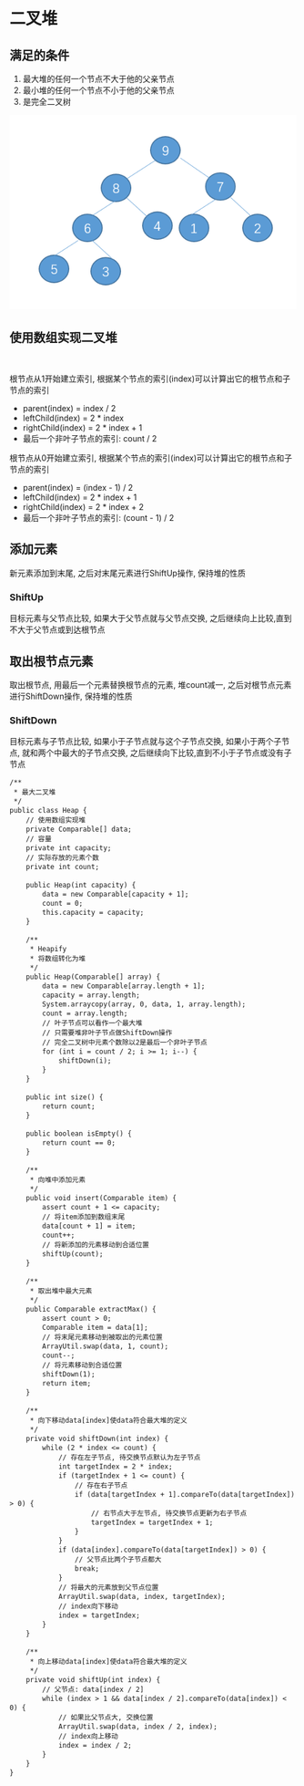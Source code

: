 # 二叉堆

## 满足的条件

1. 最大堆的任何一个节点不大于他的父亲节点
2. 最小堆的任何一个节点不小于他的父亲节点
3. 是完全二叉树

![](img/heap.png)

## 使用数组实现二叉堆

![]()

根节点从1开始建立索引, 根据某个节点的索引(index)可以计算出它的根节点和子节点的索引

- parent(index) = index / 2
- leftChild(index) = 2 * index
- rightChild(index) = 2 * index + 1
- 最后一个非叶子节点的索引: count / 2

根节点从0开始建立索引, 根据某个节点的索引(index)可以计算出它的根节点和子节点的索引

- parent(index) = (index - 1) / 2
- leftChild(index) = 2 * index + 1
- rightChild(index) = 2 * index + 2
- 最后一个非叶子节点的索引: (count - 1) / 2

## 添加元素

新元素添加到末尾, 之后对末尾元素进行ShiftUp操作, 保持堆的性质

### ShiftUp

目标元素与父节点比较, 如果大于父节点就与父节点交换,
之后继续向上比较,直到不大于父节点或到达根节点

## 取出根节点元素

取出根节点, 用最后一个元素替换根节点的元素, 堆count减一, 之后对根节点元素进行ShiftDown操作, 保持堆的性质

### ShiftDown

目标元素与子节点比较, 如果小于子节点就与这个子节点交换, 如果小于两个子节点, 就和两个中最大的子节点交换, 
之后继续向下比较,直到不小于子节点或没有子节点

```
/**
 * 最大二叉堆
 */
public class Heap {
    // 使用数组实现堆
    private Comparable[] data;
    // 容量
    private int capacity;
    // 实际存放的元素个数
    private int count;

    public Heap(int capacity) {
        data = new Comparable[capacity + 1];
        count = 0;
        this.capacity = capacity;
    }

    /**
     * Heapify
     * 将数组转化为堆
     */
    public Heap(Comparable[] array) {
        data = new Comparable[array.length + 1];
        capacity = array.length;
        System.arraycopy(array, 0, data, 1, array.length);
        count = array.length;
        // 叶子节点可以看作一个最大堆
        // 只需要堆非叶子节点做ShiftDown操作
        // 完全二叉树中元素个数除以2是最后一个非叶子节点
        for (int i = count / 2; i >= 1; i--) {
            shiftDown(i);
        }
    }

    public int size() {
        return count;
    }

    public boolean isEmpty() {
        return count == 0;
    }

    /**
     * 向堆中添加元素
     */
    public void insert(Comparable item) {
        assert count + 1 <= capacity;
        // 将item添加到数组末尾
        data[count + 1] = item;
        count++;
        // 将新添加的元素移动到合适位置
        shiftUp(count);
    }

    /**
     * 取出堆中最大元素
     */
    public Comparable extractMax() {
        assert count > 0;
        Comparable item = data[1];
        // 将末尾元素移动到被取出的元素位置
        ArrayUtil.swap(data, 1, count);
        count--;
        // 将元素移动到合适位置
        shiftDown(1);
        return item;
    }

    /**
     * 向下移动data[index]使data符合最大堆的定义
     */
    private void shiftDown(int index) {
        while (2 * index <= count) {
            // 存在左子节点, 待交换节点默认为左子节点
            int targetIndex = 2 * index;
            if (targetIndex + 1 <= count) {
                // 存在右子节点
                if (data[targetIndex + 1].compareTo(data[targetIndex]) > 0) {
                    // 右节点大于左节点, 待交换节点更新为右子节点
                    targetIndex = targetIndex + 1;
                }
            }
            if (data[index].compareTo(data[targetIndex]) > 0) {
                // 父节点比两个子节点都大
                break;
            }
            // 将最大的元素放到父节点位置
            ArrayUtil.swap(data, index, targetIndex);
            // index向下移动
            index = targetIndex;
        }
    }

    /**
     * 向上移动data[index]使data符合最大堆的定义
     */
    private void shiftUp(int index) {
        // 父节点: data[index / 2]
        while (index > 1 && data[index / 2].compareTo(data[index]) < 0) {
            // 如果比父节点大, 交换位置
            ArrayUtil.swap(data, index / 2, index);
            // index向上移动
            index = index / 2;
        }
    }
}
```
